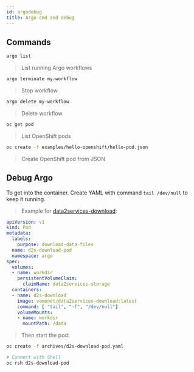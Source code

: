 ```yaml
---
id: argodebug
title: Argo cmd and debug
---
```


## Commands

```bash
argo list
```

> List running Argo workflows

```bash
argo terminate my-workflow
```

> Stop workflow

```bash
argo delete my-workflow
```

> Delete workflow

```bash
oc get pod
```

> List OpenShift pods

```bash
oc create -f examples/hello-openshift/hello-pod.json
```

> Create OpenShift pod from JSON

## Debug Argo

To get into the container. Create YAML with command `tail /dev/null` to keep it running.

> Example for [data2services-download](https://github.com/MaastrichtU-IDS/data2services-download):

```yaml
apiVersion: v1
kind: Pod
metadata:
  labels:
    purpose: download-data-files
  name: d2s-download-pod
  namespace: argo
spec:
  volumes:
  - name: workdir
    persistentVolumeClaim:
      claimName: data2services-storage
  containers:
  - name: d2s-download
    image: vemonet/data2services-download:latest
    command: [ "tail", "-f", "/dev/null"]
    volumeMounts:
    - name: workdir
      mountPath: /data
```

> Then start the pod:

```bash
oc create -f archives/d2s-download-pod.yaml

# Connect with Shell
oc rsh d2s-download-pod
```
